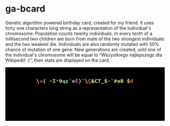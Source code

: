 # ga-bcard

Genetic algorithm powered birthday card, created for my friend.
It uses forty one characters long string as a representation of the individual's chromosome. Population counts twenty individuals. In every tenth of a millisecond two children are born from mate of the two strongest individuals and the two weakest die. Individuals are also randomly mutated with 50% chance of mutation of one gene. New generations are created, until one of the individual's chromosome will be equal to "Wszystkiego najlepszego dla Wikipedii! :)", then stats are displayed on the card.


![ga-bcard](ga-bcard.gif)
